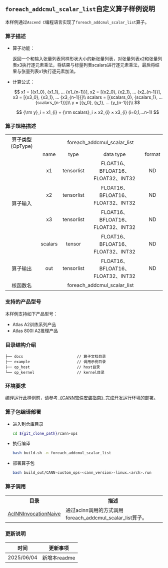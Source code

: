 ## `foreach_addcmul_scalar_list`自定义算子样例说明 
本样例通过`Ascend C`编程语言实现了`foreach_addcmul_scalar_list`算子。

### 算子描述

- 算子功能：
  
  返回一个和输入张量列表同样形状大小的新张量列表，对张量列表x2和张量列表x3执行逐元素乘法，将结果与标量列表scalars进行逐元素乘法，最后将结果与张量列表x1执行逐元素加法。

- 计算公式：
  
  $$
  x1 = [{x1_0}, {x1_1}, ... {x1_{n-1}}], x2 = [{x2_0}, {x2_1}, ... {x2_{n-1}}], x3 = [{x3_0}, {x3_1}, ... {x3_{n-1}}]\\
  scalars = [{scalars_0}, {scalars_1}, ... {scalars_{n-1}}]\\
  y = [{y_0}, {y_1}, ... {y_{n-1}}]\\
  $$

  $$
  {\rm y}_i = x1_{i} + {\rm scalars}_i × x2_{i} × x3_{i} (i=0,1,...n-1)
  $$

### 算子规格描述

<table>
<tr><td rowspan="1" align="center">算子类型(OpType)</td><td colspan="4" align="center">foreach_addcmul_scalar_list</td></tr>
</tr>
<tr><td rowspan="5" align="center">算子输入</td>
<td align="center">name</td><td align="center">type</td><td align="center">data type</td><td align="center">format</td>
</tr>
<tr><td align="center">x1</td><td align="center">tensorlist</td><td align="center">FLOAT16、BFLOAT16、FLOAT32、INT32</td><td align="center">ND</td></tr>
<tr><td align="center">x2</td><td align="center">tensorlist</td><td align="center">FLOAT16、BFLOAT16、FLOAT32、INT32</td><td align="center">ND</td></tr>
<tr><td align="center">x3</td><td align="center">tensorlist</td><td align="center">FLOAT16、BFLOAT16、FLOAT32、INT32</td><td align="center">ND</td></tr>
<tr><td align="center">scalars</td><td align="center">tensor</td><td align="center">FLOAT16、BFLOAT16、FLOAT32、INT32</td><td align="center">ND</td></tr>
</tr>
</tr>
<tr><td rowspan="1" align="center">算子输出</td><td align="center">out</td><td align="center">tensorlist</td><td align="center">FLOAT16、BFLOAT16、FLOAT32、INT32</</td><td align="center">ND</td></tr>
</tr>
<tr><td rowspan="1" align="center">核函数名</td><td colspan="4" align="center">foreach_addcmul_scalar_list</td></tr>
</table>

### 支持的产品型号
本样例支持如下产品型号：
- Atlas A2训练系列产品
- Atlas 800I A2推理产品

### 目录结构介绍
```
├── docs                        // 算子文档目录
├── example                     // 调用示例目录
├── op_host                     // host目录
└── op_kernel                   // kernel目录
```

### 环境要求
编译运行此样例前，请参考[《CANN软件安装指南》](https://hiascend.com/document/redirect/CannCommunityInstSoftware)完成开发运行环境的部署。

### 算子包编译部署
  - 进入到仓库目录

    ```bash
    cd ${git_clone_path}/cann-ops
    ```

  - 执行编译

    ```bash
    bash build.sh -n foreach_addcmul_scalar_list
    ```

  - 部署算子包

    ```bash
    bash build_out/CANN-custom_ops-<cann_version>-linux.<arch>.run
    ```
### 算子调用
<table>
    <th>目录</th><th>描述</th>
    <tr>
        <td><a href="./examples/AclNNInvocationNaive"> AclNNInvocationNaive</td><td>通过aclnn调用的方式调用foreach_addcmul_scalar_list算子。</td>
    </tr>
</table>

### 更新说明
| 时间 | 更新事项 |
|----|------|
| 2025/06/04 | 新增本readme |